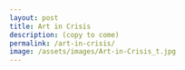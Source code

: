 ```yaml
---
layout: post
title: Art in Crisis
description: (copy to come)
permalink: /art-in-crisis/
image: /assets/images/Art-in-Crisis_t.jpg
---
```

